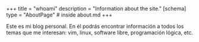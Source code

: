 +++
title = "whoami"
description = "Information about the site."
[schema]
  type = "AboutPage" # inside about.md
+++

Este es mi blog personal. En él podrás encontrar información a todos los temas que me interesan: vim, linux, software libre, programación lógica, etc.


